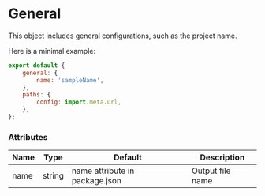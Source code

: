 # General
This object includes general configurations, such as the project name.

Here is a minimal example:
```js
export default {
    general: {
        name: 'sampleName',
    },
    paths: {
        config: import.meta.url,
    },
};
```

### Attributes

| Name | Type | Default | Description |
| ---- | ---- | ------- | ----------- |
| name | string | name attribute in package.json | Output file name |
